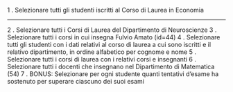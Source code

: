 1 . Selezionare tutti gli studenti iscritti al Corso di Laurea in Economia



---

2 . Selezionare tutti i Corsi di Laurea del Dipartimento di Neuroscienze
3 . Selezionare tutti i corsi in cui insegna Fulvio Amato (id=44)
4 . Selezionare tutti gli studenti con i dati relativi al corso di laurea a cui sono iscritti e il
relativo dipartimento, in ordine alfabetico per cognome e nome
5 . Selezionare tutti i corsi di laurea con i relativi corsi e insegnanti
6 . Selezionare tutti i docenti che insegnano nel Dipartimento di Matematica (54)
7 . BONUS: Selezionare per ogni studente quanti tentativi d’esame ha sostenuto per
superare ciascuno dei suoi esami